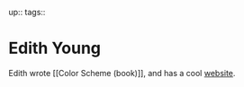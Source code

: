 up:: 
tags:: 

# Edith Young

Edith wrote [[Color Scheme (book)]], and has a cool [website](https://edith.nyc/).



